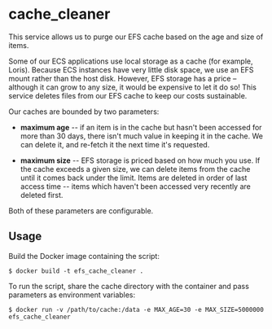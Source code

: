 # cache_cleaner

This service allows us to purge our EFS cache based on the age and size of items.

Some of our ECS applications use local storage as a cache (for example, Loris).
Because ECS instances have very little disk space, we use an EFS mount rather than the host disk.
However, EFS storage has a price – although it can grow to any size, it would be expensive to let it do so!
This service deletes files from our EFS cache to keep our costs sustainable.

Our caches are bounded by two parameters:

*   **maximum age** -- if an item is in the cache but hasn't been accessed for more than 30 days, there isn't much value in keeping it in the cache.
    We can delete it, and re-fetch it the next time it's requested.

*   **maximum size** -- EFS storage is priced based on how much you use.
    If the cache exceeds a given size, we can delete items from the cache until it comes back under the limit.
    Items are deleted in order of last access time -- items which haven't been accessed very recently are deleted first.

Both of these parameters are configurable.

## Usage

Build the Docker image containing the script:

```console
$ docker build -t efs_cache_cleaner .
```

To run the script, share the cache directory with the container and pass parameters as environment variables:

```console
$ docker run -v /path/to/cache:/data -e MAX_AGE=30 -e MAX_SIZE=5000000 efs_cache_cleaner
```
